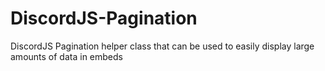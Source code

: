 # DiscordJS-Pagination
DiscordJS Pagination helper class that can be used to easily display large amounts of data in embeds
